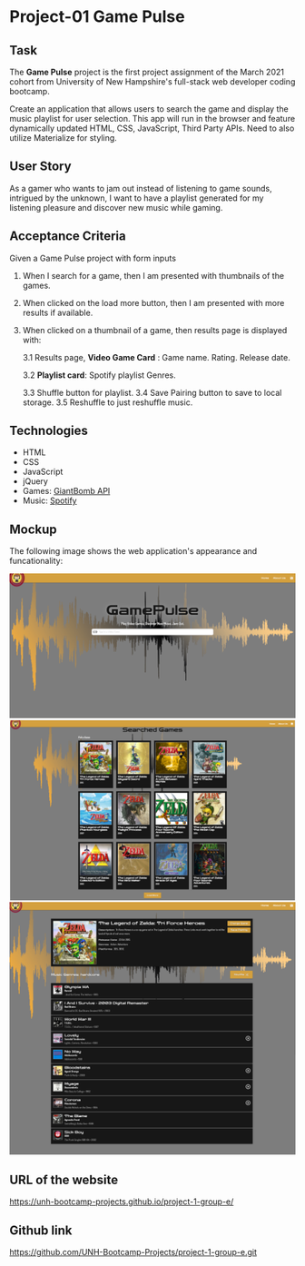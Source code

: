 # Project-01 Game Pulse

## Task
The **Game Pulse** project is the first project assignment of the March 2021 cohort from University of New Hampshire's full-stack web developer coding bootcamp.

Create an application that allows users to search the game and display the music playlist for user selection. This app will run in the browser and feature dynamically updated HTML, CSS, JavaScript, Third Party APIs. Need to also utilize Materialize for styling.   

## User Story

As a gamer who wants to jam out instead of listening to game sounds, intrigued by the unknown, I want to have a playlist generated for my listening pleasure and discover new music while gaming.

## Acceptance Criteria

Given a Game Pulse project with form inputs

1. When I search for a game, then I am presented with thumbnails of the games.

2. When clicked on the load more button, then I am presented with more results if available.

3. When clicked on a thumbnail of a game, then results page is displayed with:
    
    3.1 Results page, **Video Game Card** :
             Game name.
             Rating.
             Release date.

    3.2 **Playlist card**:
            Spotify playlist Genres.

    3.3 Shuffle button for playlist.
    3.4 Save Pairing button to save to local storage.
    3.5 Reshuffle to just reshuffle music.

## Technologies
 - HTML
 - CSS
 - JavaScript
 - jQuery
 - Games: [GiantBomb API](https://www.giantbomb.com/api)
 - Music: [Spotify]( https://developer.spotify.com/documentation/web-api/)

## Mockup

The following image shows the web application's appearance and funcationality:

![Game Pulse Search Page](./res/images/searchpage.PNG)
![Game Pulse Pick A Game Page](./res/images/pickagamepage.PNG)
![Game Pulse Results Page](./res/images/resultspage.PNG)


## URL of the website 
  https://unh-bootcamp-projects.github.io/project-1-group-e/

## Github link 
https://github.com/UNH-Bootcamp-Projects/project-1-group-e.git






